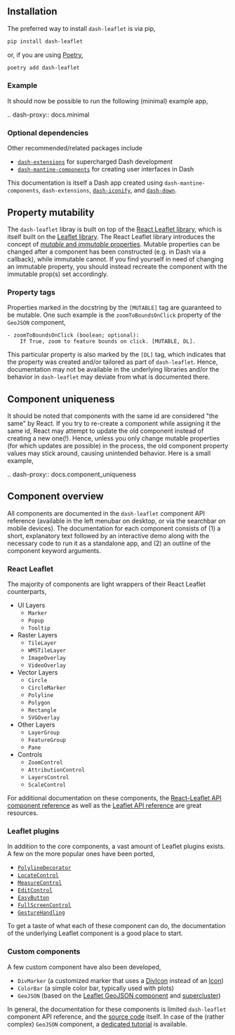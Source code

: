 ## Installation

The preferred way to install `dash-leaflet` is via pip,

```bash
pip install dash-leaflet
```

or, if you are using [Poetry](https://python-poetry.org),

```bash
poetry add dash-leaflet
```

### Example

It should now be possible to run the following (minimal) example app,

.. dash-proxy:: docs.minimal

### Optional dependencies

Other recommended/related packages include

* [`dash-extensions`](https://www.dash-extensions.com/) for supercharged Dash development
* [`dash-mantine-components`](https://www.dash-mantine-components.com/) for creating user interfaces in Dash

This documentation is itself a Dash app created using `dash-mantine-components`, `dash-extensions`, [`dash-iconify`](https://www.dash-mantine-components.com/getting-started/dash-iconify), and [`dash-down`](https://github.com/emilhe/dash-down).

## Property mutability

The `dash-leaflet` libray is built on top of the [React Leaflet library](https://react-leaflet.js.org/), which is itself built on the [Leaflet library](https://leafletjs.com/). The React Leaflet library introduces the concept of [_mutable_ and _immutable_ properties](https://react-leaflet.js.org/docs/api-components/). Mutable properties can be changed after a component has been constructed (e.g. in Dash via a callback), while immutable cannot. If you find yourself in need of changing an immutable property, you should instead recreate the component with the immutable prop(s) set accordingly. 

### Property tags

Properties marked in the docstring by the `[MUTABLE]` tag are guaranteed to be mutable. One such example is the `zoomToBoundsOnClick` property of the `GeoJSON` component,

    - zoomToBoundsOnClick (boolean; optional):
        If True, zoom to feature bounds on click. [MUTABLE, DL].

This particular property is also marked by the `[DL]` tag, which indicates that the property was created and/or tailored as part of `dash-leaflet`. Hence, documentation may not be available in the underlying libraries and/or the behavior in `dash-leaflet` may deviate from what is documented there.

## Component uniqueness

It should be noted that components with the same id are considered "the same" by React. If you try to re-create a component while assigning it the same id, React may attempt to update the old component instead of creating a new one(!). Hence, unless you only change mutable properties (for which updates are possible) in the process, the old component property values may stick around, causing unintended behavior. Here is a small example,

.. dash-proxy:: docs.component_uniqueness

## Component overview

All components are documented in the `dash-leaflet` component API reference (available in the left menubar on desktop, or via the searchbar on mobile devices). The documentation for each component consists of (1) a short, explanatory text followed by an interactive demo along with the necessary code to run it as a standalone app, and (2) an outline of the component keyword arguments.

### React Leaflet

The majority of components are light wrappers of their React Leaflet counterparts,

* UI Layers
    * `Marker`
    * `Popup`
    * `Tooltip`
* Raster Layers
    * `TileLayer`
    * `WMSTileLayer`
    * `ImageOverlay`
    * `VideoOverlay`
* Vector Layers
    * `Circle`
    * `CircleMarker`
    * `Polyline`
    * `Polygon`
    * `Rectangle`
    * `SVGOverlay`
* Other Layers
    * `LayerGroup`
    * `FeatureGroup`
    * `Pane`
* Controls
    * `ZoomControl`
    * `AttributionControl`
    * `LayersControl`
    * `ScaleControl`

For additional documentation on these components, the [React-Leaflet API component reference](https://react-leaflet.js.org/docs/api-components/) as well as the [Leaflet API reference](https://leafletjs.com/reference.html) are great resources. 

### Leaflet plugins

In addition to the core components, a vast amount of Leaflet plugins exists. A few on the more popular ones have been ported,

* [`PolylineDecorator`](https://github.com/bbecquet/Leaflet.PolylineDecorator)
* [`LocateControl`](https://github.com/domoritz/leaflet-locatecontrol)
* [`MeasureControl`](https://github.com/ljagis/leaflet-measure)
* [`EditControl`](https://github.com/Leaflet/Leaflet.draw)
* [`EasyButton`](https://github.com/CliffCloud/Leaflet.EasyButton)
* [`FullScreenControl`](https://github.com/brunob/leaflet.fullscreen)
* [`GestureHandling`](https://github.com/brunob/leaflet.fullscreen)


To get a taste of what each of these component can do, the documentation of the underlying Leaflet component is a good place to start.

### Custom components

A few custom component have also been developed,

* `DivMarker` (a customized marker that uses a [DivIcon](https://leafletjs.com/reference.html#divicon) instead of an [Icon](https://leafletjs.com/reference.html#icon))
* `ColorBar` (a simple color bar, typically used with plots)
* `GeoJSON` (based on the [Leaflet GeoJSON component](https://leafletjs.com/reference-1.6.0.html#geojson) and [supercluster](https://github.com/mapbox/supercluster))

In general, the documentation for these components is limited `dash-leaflet` component API reference, and the [source code](https://github.com/thedirtyfew/dash-leaflet) itself. In case of the (rather complex) `GeoJSON` component, a [dedicated tutorial](/docs/geojson_tutorial) is available.